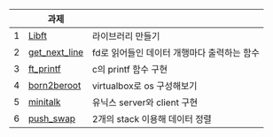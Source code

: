 ||과제||
|---|---|---|
|1|[Libft](https://github.com/ekdud0529/Libft)|라이브러리 만들기|
|2|[get_next_line](https://github.com/ekdud0529/get_next_line)|fd로 읽어들인 데이터 개행마다 출력하는 함수|
|3|[ft_printf](https://github.com/ekdud0529/ft_printf)|c의 printf 함수 구현|
|4|[born2beroot](https://wldwlddl59.tistory.com/95?category=1075305)|virtualbox로 os 구성해보기|
|5|[minitalk](https://github.com/ekdud0529/minitalk)|유닉스 server와 client 구현|
|6|[push_swap](https://github.com/ekdud0529/push_swap)|2개의 stack 이용해 데이터 정렬|
